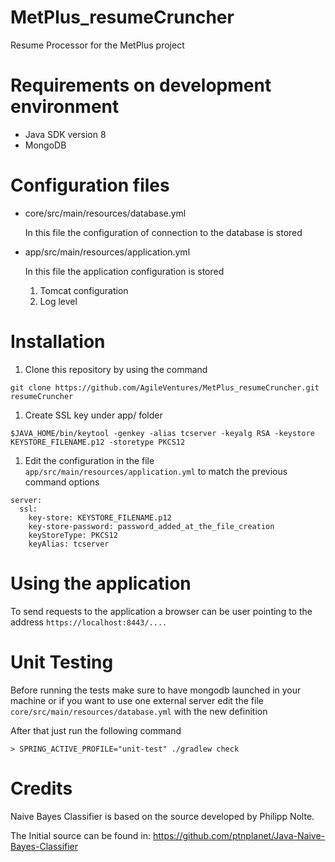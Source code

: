 # MetPlus_resumeCruncher
Resume Processor for the MetPlus project

# Requirements on development environment

- Java SDK version 8
- MongoDB

# Configuration files

- core/src/main/resources/database.yml

  In this file the configuration of connection to the database is stored

- app/src/main/resources/application.yml
 
  In this file the application configuration is stored

    1. Tomcat configuration
    1. Log level

# Installation
1. Clone this repository by using the command

  ```git clone https://github.com/AgileVentures/MetPlus_resumeCruncher.git resumeCruncher```

1. Create SSL key under app/ folder

  ```$JAVA_HOME/bin/keytool -genkey -alias tcserver -keyalg RSA -keystore KEYSTORE_FILENAME.p12 -storetype PKCS12```


1. Edit the configuration in the file 
  ```app/src/main/resources/application.yml``` to match the previous command options
  ```
server:
    ssl:
      key-store: KEYSTORE_FILENAME.p12
      key-store-password: password_added_at_the_file_creation
      keyStoreType: PKCS12
      keyAlias: tcserver
  ```

# Using the application

To send requests to the application a browser can be user pointing to the address
``` https://localhost:8443/.... ```

# Unit Testing
Before running the tests make sure to have mongodb launched in your machine or if you want to use one external server edit the file ```core/src/main/resources/database.yml``` with the new definition

After that just run the following command

```> SPRING_ACTIVE_PROFILE="unit-test" ./gradlew check ```

# Credits
Naive Bayes Classifier is based on the source developed by Philipp Nolte.

The Initial source can be found in: 
https://github.com/ptnplanet/Java-Naive-Bayes-Classifier